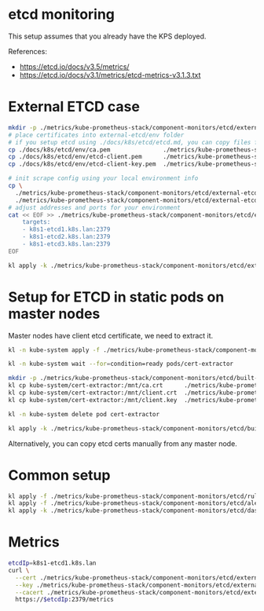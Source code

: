
# etcd monitoring

This setup assumes that you already have the KPS deployed.

References:
- https://etcd.io/docs/v3.5/metrics/
- https://etcd.io/docs/v3.1/metrics/etcd-metrics-v3.1.3.txt

# External ETCD case

```bash
mkdir -p ./metrics/kube-prometheus-stack/component-monitors/etcd/external-etcd/env/
# place certificates into external-etcd/env folder
# if you setup etcd using ./docs/k8s/etcd/etcd.md, you can copy files from there
cp ./docs/k8s/etcd/env/ca.pem               ./metrics/kube-prometheus-stack/component-monitors/etcd/external-etcd/env/ca.crt
cp ./docs/k8s/etcd/env/etcd-client.pem      ./metrics/kube-prometheus-stack/component-monitors/etcd/external-etcd/env/client.crt
cp ./docs/k8s/etcd/env/etcd-client-key.pem  ./metrics/kube-prometheus-stack/component-monitors/etcd/external-etcd/env/client.key

# init scrape config using your local environment info
cp \
  ./metrics/kube-prometheus-stack/component-monitors/etcd/external-etcd/scrape-external-etcd-template.yaml \
  ./metrics/kube-prometheus-stack/component-monitors/etcd/external-etcd/env/scrape-external-etcd.yaml
# adjust addresses and ports for your environment
cat << EOF >> ./metrics/kube-prometheus-stack/component-monitors/etcd/external-etcd/env/scrape-external-etcd.yaml
    targets:
    - k8s1-etcd1.k8s.lan:2379
    - k8s1-etcd2.k8s.lan:2379
    - k8s1-etcd3.k8s.lan:2379
EOF

kl apply -k ./metrics/kube-prometheus-stack/component-monitors/etcd/external-etcd/
```

# Setup for ETCD in static pods on master nodes

Master nodes have client etcd certificate, we need to extract it.

```bash
kl -n kube-system apply -f ./metrics/kube-prometheus-stack/component-monitors/etcd/built-in-etcd/cert-extractor.yaml

kl -n kube-system wait --for=condition=ready pods/cert-extractor

mkdir -p ./metrics/kube-prometheus-stack/component-monitors/etcd/built-in-etcd/env/
kl cp kube-system/cert-extractor:/mnt/ca.crt      ./metrics/kube-prometheus-stack/component-monitors/etcd/built-in-etcd/env/ca.crt
kl cp kube-system/cert-extractor:/mnt/client.crt  ./metrics/kube-prometheus-stack/component-monitors/etcd/built-in-etcd/env/client.crt
kl cp kube-system/cert-extractor:/mnt/client.key  ./metrics/kube-prometheus-stack/component-monitors/etcd/built-in-etcd/env/client.key

kl -n kube-system delete pod cert-extractor

kl apply -k ./metrics/kube-prometheus-stack/component-monitors/etcd/built-in-etcd/
```

Alternatively, you can copy etcd certs manually from any master node.

# Common setup

```bash
kl apply -f ./metrics/kube-prometheus-stack/component-monitors/etcd/rules.yaml
kl apply -f ./metrics/kube-prometheus-stack/component-monitors/etcd/alerts.yaml
kl apply -k ./metrics/kube-prometheus-stack/component-monitors/etcd/dashboards/
```

# Metrics

```bash
etcdIp=k8s1-etcd1.k8s.lan
curl \
  --cert ./metrics/kube-prometheus-stack/component-monitors/etcd/external-etcd/env/client.crt \
  --key ./metrics/kube-prometheus-stack/component-monitors/etcd/external-etcd/env/client.key \
  --cacert ./metrics/kube-prometheus-stack/component-monitors/etcd/external-etcd/env/ca.crt \
  https://$etcdIp:2379/metrics
```
